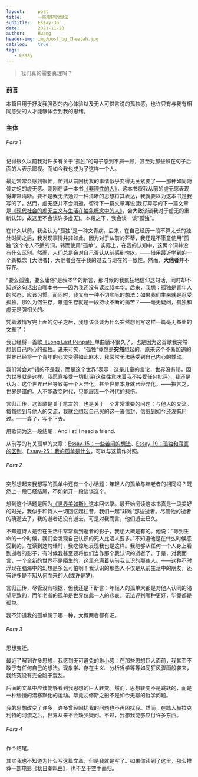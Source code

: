 ```yaml
---
layout:     post
title:      一些零碎的想法
subtitle:   Essay-36
date:       2021-11-28
author:     Huang
header-img: img/post_bg_Cheetah.jpg
catalog:    true
tags:
   - Essay
---
```


> 我们真的需要真理吗？

### 前言

本篇目用于抒发我强烈的内心体验以及无人可供言说的孤独感，也许只有与我有相同感受的人才能够体会到我的思绪。

### 主体

###### Para 1

记得很久以前我对许多有关于“孤独”的句子感到不屑一顾，甚至对那些躲在句子后面的人表示鄙视。而如今我也成为了这样一个人。

最近常常会感到很忙，忙到从前困扰我的事情似乎变得无关紧要了——那种如同附骨之蛆的虚无感。刚刚在读一本书[《非理性的人》](https://book.douban.com/subject/19962341/)，这本书将我从前的虚无感表现得非常清晰。要不是我无法通过一种清晰的思想将其表达，我就要以为这本书是我写的了。然而，虚无感并不会消逝，留待下一篇文章再说(我打算写的下一篇文章是[《现代社会的虚无主义与生活在抽象概念中的人》](https://huang-feiyu.github.io/2021/12/04/Essay-37)，会大致谈谈我对于虚无的重新认知，故这里不会谈许多虚无)。本段之下，我会谈一谈“孤独”。

在许久以前，我会认为“孤独”是一种文青病。后来，在自己经历一段不算太长的独处时间之后，我发现事情并非如此。因为对于从前的芥蒂，我还是不愿意使用“孤独”这个令人不适的词，转而使用“孤单”。实际上，在我的认知中，这两个词并没有什么区别。然而，人们总是会对自己否认从前感到愧疚。——借用最近学到的一个新概念【大他者】，大他者会在乎我的过去与现在的一致性。然而，**大他者**并不存在。

“要么孤独，要么庸俗”是叔本华的断言，那时候的我疯狂地信仰这句话，同时却不知道这句话出自哪本书——因为我还没有读过叔本华。后来，我想：孤独是青年人的常态，应该习惯。而同时，我又有一种不切实际的想法：如果我们生来就是忍受孤独，那么为何生存，难道生存就是一段持续不断的痛苦？——毫无疑问，孤独和虚无是强相关的。

凭着激情写完上面的句子之后，我想该谈谈为什么突然想到写这样一篇毫无益处的文章了：

我已经将一首歌[《Long Last Penpal》](https://genius.com/Hello-saferide-long-last-penpal-lyrics)单曲循环很久了，也是因为这首歌我突然想到自己内心的孤独。说来可笑，“孤独”竟然是**突然**想起的。原来这个不断加速的世界已经将一个青年的心灵变得如此麻木，我常常无法感受到自己内心的悸动。

我们常会对“错的不是我，而是这个世界”表示：这是儿童的言论，世界没有错，因为世界就是这样。我愿意接受一切批评(这往往意味着我不接受任何批评)，我还是认为：这个世界已经导致每一个人异化，甚至世界本身就已经异化。——换言之，世界是错的。人不能改变时代，只能展现一个时代的悲伤。

言归正传，这首歌是关于笔友的，也是关于一个非常重要的问题：与他人的交流。每每想到与他人的交流，我就会想起自己买的这一沓信封、信纸到如今还没有用过。——算了，写不下去。

用歌词为这一段结尾：And I still need a friend.

从前写的有关孤单的文章：[Essay-15：一些苦闷的想法](https://xn--29s704loyd.com/2021/06/30/Essay-15/)、[Essay-19：孤独和寂寞的区别](https://xn--29s704loyd.com/2021/07/06/Essay-19/)、[Essay-25：我的孤单是什么](https://xn--29s704loyd.com/2021/08/04/Essay-25/)，可以与这篇作对照。

###### Para 2

突然想起来我想写的孤单中还有一个小话题：年轻人的孤单与年老者的相同吗？既然上一段已经结尾，不如新开一段谈谈这个。

想到这个话题是因为[《世界美如斯》](https://book.douban.com/subject/25740169/)这本回忆录。最开始阅读这本书真是一段美好的时光，我似乎和诗人一切回忆起往昔，我们一起“非难”那些逝者。尽管他的逝者的确逝去了，我的逝者还没有逝去，可是对我而言，他们逝去已久。

不知道诗人是否在生活中常常看到逝者的影子，我想大概是有的。他说：“等到生命的一个时候，我们会发现自己认识的死人比活人要多。”不知道他是在什么时候感受到的，在读到这句话时，我吃惊地发现我也是这样。我能够从任何一个人身上看到逝者的影子，有时候我甚至要将他们当作那个我认识的逝者了。于是，对我而言，一个全新的世界不是陌生的，这里充满着从前我认识的那些人。——这种不时浮现在脑海中的幻想是多么可怕啊！我认识的那些人不仅是从前生活中的朋友，还有许多是不知从何而来的人(或许是梦)。

言归正传，尽管没有根据，但我还是下断言：年轻人的孤单大都是对他人认同的渴望导致的，而年老者的孤单是世界仅此一人的悲哀。无法评判哪种更好，毕竟都是孤单。

我不知道我的孤单属于哪一种，大概两者都有吧。

###### Para 3

思想变迁。

最近了解到许多思想，我感到无可避免的渺小感：在那些思想巨人面前，我甚至不敢于有任何自己的想法。现象学、存在主义、分析哲学等等如同狂风骤雨般袭来，我终究没有完全陷于混乱。

后面的文章中应该能够看到我思想的巨大转变。然而，思想转变不是跳跃的，而是一种缓慢的潜移默化的运动。毕竟忒修斯之船不是如今无聊的哲学问题。

我的思想改变了许多，许多曾经困扰我的问题也不再困扰我。然而，在踏入赫拉克利特的河流之后，世界从来不会缺少疑问。不过，我想我能够应付许多东西。

###### Para 4

作个结尾。

其实我也不知道为什么写这篇文章，但是我就是写了。如果你读到了这里，那么推荐一部电影[《秋日奏鸣曲》](https://movie.douban.com/subject/1297268/)，也不至于空手而归。
